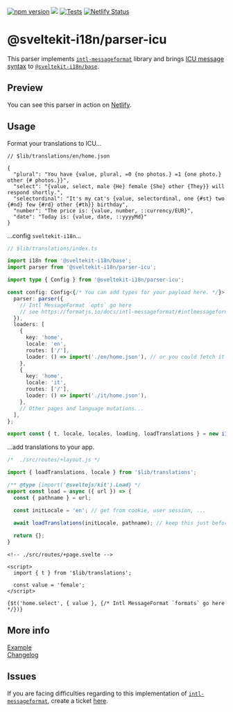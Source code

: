 [![npm version](https://badge.fury.io/js/@sveltekit-i18n%2Fparser-icu.svg)](https://badge.fury.io/js/@sveltekit-i18n%2Fparser-icu) ![](https://github.com/sveltekit-i18n/parsers/workflows/Tests/badge.svg) [![Tests](https://github.com/sveltekit-i18n/parsers/actions/workflows/tests-parser-icu.yml/badge.svg)](https://github.com/sveltekit-i18n/parsers/actions/workflows/tests-parser-icu.yml)
[![Netlify Status](https://api.netlify.com/api/v1/badges/cd425de0-b200-4a6a-8ab6-68cf34b8b6c7/deploy-status)](https://app.netlify.com/sites/parser-icu/deploys)

# @sveltekit-i18n/parser-icu
This parser implements [`intl-messageformat`](https://www.npmjs.com/package/intl-messageformat) library and brings [ICU message syntax](https://unicode-org.github.io/icu/userguide/format_parse/messages/) to [`@sveltekit-i18n/base`](https://github.com/sveltekit-i18n/base).

## Preview
You can see this parser in action on [Netlify](https://parser-icu.netlify.app).

## Usage

Format your translations to ICU...
```jsonc
// $lib/translations/en/home.json

{
  "plural": "You have {value, plural, =0 {no photos.} =1 {one photo.} other {# photos.}}",
  "select": "{value, select, male {He} female {She} other {They}} will respond shortly.",
  "selectordinal": "It's my cat's {value, selectordinal, one {#st} two {#nd} few {#rd} other {#th}} birthday",
  "number": "The price is: {value, number, ::currency/EUR}",
  "date": "Today is: {value, date, ::yyyyMd}"
}
```

...config `sveltekit-i18n`...
```ts
// $lib/translations/index.ts

import i18n from '@sveltekit-i18n/base';
import parser from '@sveltekit-i18n/parser-icu';

import type { Config } from '@sveltekit-i18n/parser-icu';

const config: Config<{/* You can add types for your payload here. */}> = {
  parser: parser({
    // Intl MessageFormat `opts` go here
    // see https://formatjs.io/docs/intl-messageformat/#intlmessageformat-constructor
  }),
  loaders: [
    {
      key: 'home',
      locale: 'en',
      routes: ['/'],
      loader: () => import('./en/home.json'), // or you could fetch it from server...
    },
    {
      key: 'home',
      locale: 'it',
      routes: ['/'],
      loader: () => import('./it/home.json'),
    },
    // Other pages and language mutations...
  ],
};

export const { t, locale, locales, loading, loadTranslations } = new i18n(config);
```

...add translations to your app.
```js
/*  ./src/routes/+layout.js */

import { loadTranslations, locale } from '$lib/translations';

/** @type {import('@sveltejs/kit').Load} */
export const load = async ({ url }) => {
  const { pathname } = url;

  const initLocale = 'en'; // get from cookie, user session, ...
  
  await loadTranslations(initLocale, pathname); // keep this just before the `return`

  return {};
}
```

```svelte
<!-- ./src/routes/+page.svelte -->

<script>
  import { t } from '$lib/translations';

  const value = 'female';
</script>

{$t('home.select', { value }, {/* Intl MessageFormat `formats` go here */})}
```

## More info
[Example](https://github.com/sveltekit-i18n/lib/tree/master/examples/parser-icu)\
[Changelog](https://github.com/sveltekit-i18n/parsers/blob/master/parser-icu/CHANGELOG.md)

## Issues
If you are facing difficulties regarding to this implementation of [`intl-messageformat`](https://www.npmjs.com/package/intl-messageformat), create a ticket [here](https://github.com/sveltekit-i18n/lib/issues).
